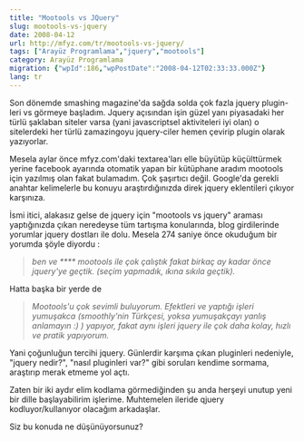 ```yaml
---
title: "Mootools vs JQuery"
slug: mootools-vs-jquery
date: 2008-04-12
url: http://mfyz.com/tr/mootools-vs-jquery/
tags: ["Arayüz Programlama","jquery","mootools"]
category: Arayüz Programlama
migration: {"wpId":186,"wpPostDate":"2008-04-12T02:33:33.000Z"}
lang: tr
---
```


Son dönemde smashing magazine'da sağda solda çok fazla jquery plugin-leri vs görmeye başladım. Jquery açısından işin güzel yanı piyasadaki her türlü şaklaban siteler varsa (yani javascriptsel aktiviteleri iyi olan) o sitelerdeki her türlü zamazingoyu jquery-ciler hemen çevirip plugin olarak yazıyorlar.

Mesela aylar önce mfyz.com'daki textarea'ları elle büyütüp küçülttürmek yerine facebook ayarında otomatik yapan bir kütüphane aradım mootools için yazılmış olan fakat bulamadım. Çok şaşırtıcı değil. Google'da gerekli anahtar kelimelerle bu konuyu araştırdığınızda direk jquery eklentileri çıkıyor karşınıza.

İsmi itici, alakasız gelse de jquery için "mootools vs jquery" araması yaptığınızda çıkan neredeyse tüm tartışma konularında, blog girdilerinde yorumlar jquery dostları ile dolu. Mesela 274 saniye önce okuduğum bir yorumda şöyle diyordu :

> _ben ve \*\*\*\* mootools ile çok çalıştık fakat birkaç ay kadar önce jquery'ye geçtik. (seçim yapmadık, ıkına sıkıla geçtik)._

Hatta başka bir yerde de

> _Mootools'u çok sevimli buluyorum. Efektleri ve yaptığı işleri yumuşakca (smoothly'nin Türkçesi, yoksa yumuşakçayı yanlış anlamayın :) ) yapıyor, fakat aynı işleri jquery ile çok daha kolay, hızlı ve pratik yapıyorum._

Yani çoğunluğun tercihi jquery. Günlerdir karşıma çıkan pluginleri nedeniyle, "jquery nedir?", "nasıl pluginleri var?" gibi soruları kendime sormama, araştırıp merak etmeme yol açtı.

Zaten bir iki aydır elim kodlama görmediğinden şu anda herşeyi unutup yeni bir dille başlayabilirim işlerime. Muhtemelen ileride qjuery kodluyor/kullanıyor olacağım arkadaşlar.

Siz bu konuda ne düşünüyorsunuz?